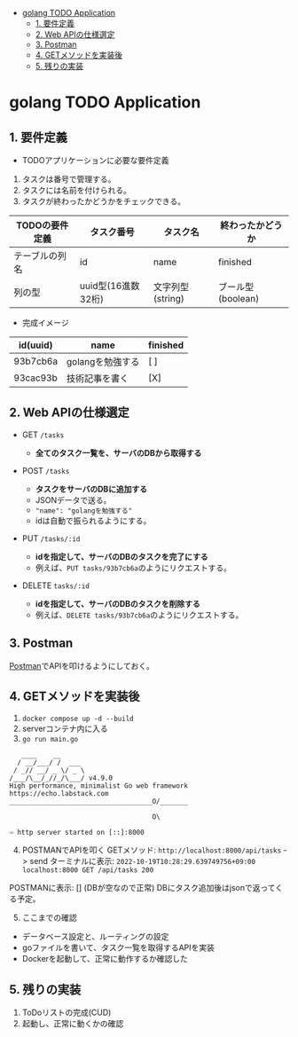 - [golang TODO Application](#golang-todo-application)
  - [1. 要件定義](#1-要件定義)
  - [2. Web APIの仕様選定](#2-web-apiの仕様選定)
  - [3. Postman](#3-postman)
  - [4. GETメソッドを実装後](#4-getメソッドを実装後)
  - [5. 残りの実装](#5-残りの実装)
# golang TODO Application

## 1. 要件定義

* TODOアプリケーションに必要な要件定義
1. タスクは番号で管理する。
2. タスクには名前を付けられる。
3. タスクが終わったかどうかをチェックできる。

| TODOの要件定義 | タスク番号 | タスク名         | 終わったかどうか |
| --------- | ----- | ------------ | -------- |
| テーブルの列名   | id    | name         | finished |
| 列の型       | uuid型(16進数32桁) | 文字列型(string) |  ブール型(boolean)        |

* 完成イメージ

| id(uuid) | name | finished    |
| -------- | ---- | --- |
| 93b7cb6a         |  golangを勉強する    |  [ ]   |
| 93cac93b        |  技術記事を書く    |  [X]   |

## 2. Web APIの仕様選定

* GET `/tasks`
  + **全てのタスク一覧を、サーバのDBから取得する**

* POST `/tasks`
  + **タスクをサーバのDBに追加する**
  + JSONデータで送る。
  + `"name": "golangを勉強する"`
  + idは自動で振られるようにする。

* PUT `/tasks/:id`
  + **idを指定して、サーバのDBのタスクを完了にする**
  + 例えば、`PUT tasks/93b7cb6a`のようにリクエストする。

* DELETE `tasks/:id`
  + **idを指定して、サーバのDBのタスクを削除する**
  + 例えば、`DELETE tasks/93b7cb6a`のようにリクエストする。

## 3. Postman

[Postman](https://www.postman.com/downloads/)でAPIを叩けるようにしておく。

## 4. GETメソッドを実装後

1. `docker compose up -d --build`
2. serverコンテナ内に入る
3. `go run main.go`

```shell:
   ____    __
  / __/___/ /  ___
 / _// __/ _ \/ _ \
/___/\__/_//_/\___/ v4.9.0
High performance, minimalist Go web framework
https://echo.labstack.com
____________________________________O/_______

                                    O\

⇨ http server started on [::]:8000
```

4. POSTMANでAPIを叩く
GETメソッド: `http://localhost:8000/api/tasks` -> send
ターミナルに表示: `2022-10-19T10:28:29.639749756+09:00 localhost:8000 GET /api/tasks 200`

POSTMANに表示: [] (DBが空なので正常)
DBにタスク追加後はjsonで返ってくる予定。

5. ここまでの確認

* データベース設定と、ルーティングの設定
* goファイルを書いて、タスク一覧を取得するAPIを実装
* Dockerを起動して、正常に動作するか確認した

## 5. 残りの実装

1. ToDoリストの完成(CUD)
2. 起動し、正常に動くかの確認
